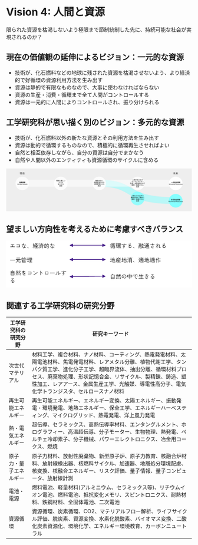 # Vision 4: 人間と資源
限られた資源を枯渇しないよう極限まで節制統制した先に、持続可能な社会が実現されるのか？

## 現在の価値観の延伸によるビジョン：一元的な資源
- 技術が、化石燃料などの地球に残された資源を枯渇させないよう、より経済的で好循環の資源利用方法を生み出す
- 資源は静的で有限なものなので、大事に使わなければならない
- 資源の生産・消費・循環まで全て人間がコントロールする
- 資源は一元的に人間によりコントロールされ、振り分けられる

## 工学研究科が思い描く別のビジョン：多元的な資源
- 技術が、化石燃料以外の新たな資源とその利用方法を生み出す
- 資源は動的で循環するものなので、積極的に循環再生させればよい
- 自然と相互依存しながら、自分の資源は自分でまかなう
- 自然や人間以外のエンティティも資源循環のサイクルに含める

![2625b3cedc16626da76bcdbe577ba9c2.png](image/2625b3cedc16626da76bcdbe577ba9c2.png)

## 望ましい方向性を考えるために考慮すべきバランス
![dbd33de9ca753e62d8b273df454294a4.png](image/dbd33de9ca753e62d8b273df454294a4.png)

## 関連する工学研究科の研究分野

| 工学研究科の研究分野 | 研究キーワード|
|----|----|
|次世代マテリアル	|材料工学、複合材料、ナノ材料、コーティング、熱電発電材料、太陽電池材料、焦電発電材料、レアメタル分離、植物代謝工学、タンパク質工学、進化分子工学、超臨界流体、抽出分離、循環材料プロセス、廃棄物処理、形状記憶合金、リサイクル、製精錬、鋳造、塑性加工、レアアース、金属生産工学、光触媒、導電性高分子、電気化学トランジスタ、セルロースナノ材料|
|再生可能エネルギー	|再生可能エネルギー、エネルギー変換、太陽エネルギー、振動発電・環境発電、地熱エネルギー、保全工学、エネルギーハーベスティング、マイクログリッド、熱電発電、洋上風力発電|
|熱・電気エネルギー	|超伝導、セラミックス、高熱伝導率材料、エンタングルメント、ホログラフィー、高温超伝導、分子モーター、生物物理、熱発電、ペルチェ冷却素子、分子機械、パワーエレクトロニクス、冶金用コークス、燃焼|
|原子力・量子エネルギー	|原子力材料、放射性廃棄物、新型原子炉、原子力教育、核融合炉材料、放射線検出器、核燃料サイクル、加速器、地層処分環境配慮、核変換、核融合エネルギー、リスク評価、量子情報、量子コンピュータ、放射線計測|
|電池・電源	|燃料電池、軽量材料(アルミニウム、セラミックス等)、リチウムイオン電池、燃料電池、抵抗変化メモリ、スピントロニクス、耐熱材料、鉄鋼材料、全固体電池、二次電池|
|資源循環	|資源循環、炭素循環、CO2、マテリアルフロー解析、ライフサイクル評価、脱炭素、資源変換、水素化脱酸素、バイオマス変換、二酸化炭素資源化、環境化学、エネルギー環境教育、カーボンニュートラル|

